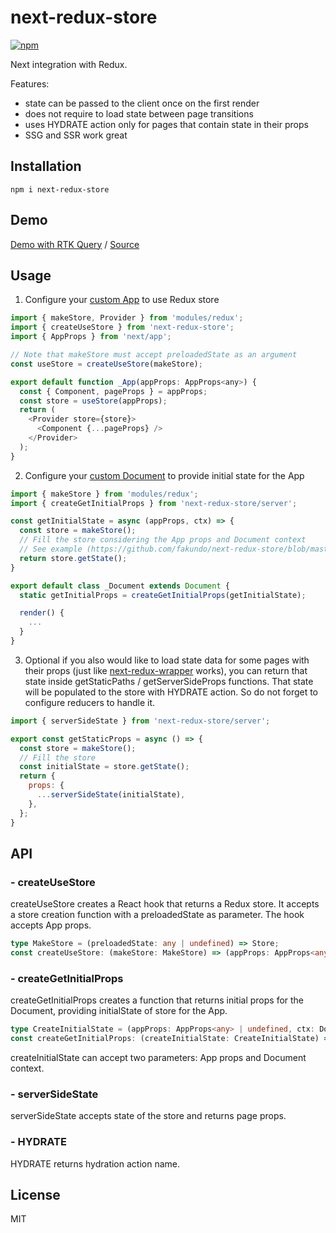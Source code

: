 # next-redux-store

[![npm](https://img.shields.io/npm/v/next-redux-store.svg)](https://www.npmjs.com/package/next-redux-store)

Next integration with Redux.

Features:
- state can be passed to the client once on the first render
- does not require to load state between page transitions
- uses HYDRATE action only for pages that contain state in their props
- SSG and SSR work great

## Installation
  
```
npm i next-redux-store
```

## Demo

[Demo with RTK Query](https://fakundo.github.io/next-redux-store/)
/
[Source](https://github.com/fakundo/next-redux-store/tree/master/packages/docs)

## Usage

1. Configure your [custom App](https://nextjs.org/docs/advanced-features/custom-app) to use Redux store

```js
import { makeStore, Provider } from 'modules/redux';
import { createUseStore } from 'next-redux-store';
import { AppProps } from 'next/app';

// Note that makeStore must accept preloadedState as an argument
const useStore = createUseStore(makeStore);

export default function _App(appProps: AppProps<any>) {
  const { Component, pageProps } = appProps;
  const store = useStore(appProps);
  return (
    <Provider store={store}>
      <Component {...pageProps} />
    </Provider>
  );
}
```

2. Configure your [custom Document](https://nextjs.org/docs/advanced-features/custom-document) to provide initial state for the App

```js
import { makeStore } from 'modules/redux';
import { createGetInitialProps } from 'next-redux-store/server';

const getInitialState = async (appProps, ctx) => {
  const store = makeStore();
  // Fill the store considering the App props and Document context
  // See example (https://github.com/fakundo/next-redux-store/blob/master/packages/docs/pages/_document.tsx#L14)
  return store.getState();
}

export default class _Document extends Document {
  static getInitialProps = createGetInitialProps(getInitialState);

  render() {
    ...
  }
}
```

3. Optional if you also would like to load state data for some pages  with their props (just like [next-redux-wrapper](https://github.com/kirill-konshin/next-redux-wrapper) works), you can return that state inside getStaticPaths / getServerSideProps functions. That state will be populated to the store with HYDRATE action. So do not forget to configure reducers to handle it.

```js
import { serverSideState } from 'next-redux-store/server';

export const getStaticProps = async () => {
  const store = makeStore();
  // Fill the store
  const initialState = store.getState();
  return {
    props: {
      ...serverSideState(initialState),
    },
  };
}
```

## API

### - createUseStore

createUseStore creates a React hook that returns a Redux store.
It accepts a store creation function with a preloadedState as parameter. The hook accepts App props.

```ts
type MakeStore = (preloadedState: any | undefined) => Store;
const createUseStore: (makeStore: MakeStore) => (appProps: AppProps<any>) => Store;
```

### - createGetInitialProps

createGetInitialProps creates a function that returns initial props for the Document, providing initialState of store for the App.

```ts
type CreateInitialState = (appProps: AppProps<any> | undefined, ctx: DocumentContext) => any;
const createGetInitialProps: (createInitialState: CreateInitialState) => (ctx: DocumentContext) => DocumentInitialProps;
```

createInitialState can accept two parameters: App props and Document context.

### - serverSideState

serverSideState accepts state of the store and returns page props.

### - HYDRATE

HYDRATE returns hydration action name.

## License

MIT
